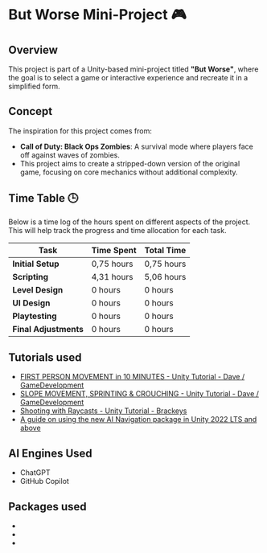 # But Worse Mini-Project 🎮

## Overview
This project is part of a Unity-based mini-project titled **"But Worse"**, where the goal is to select a game or interactive experience and recreate it in a simplified form.

## Concept
The inspiration for this project comes from:
- **Call of Duty: Black Ops Zombies**: A survival mode where players face off against waves of zombies.
- This project aims to create a stripped-down version of the original game, focusing on core mechanics without additional complexity.

## Time Table 🕒
Below is a time log of the hours spent on different aspects of the project. This will help track the progress and time allocation for each task.

| **Task**                | **Time Spent**  | **Total Time**  |
|-------------------------|-----------------|-----------------|
| **Initial Setup**       | 0,75 hours      | 0,75 hours      |
| **Scripting**           | 4,31 hours      | 5,06 hours      |
| **Level Design**        | 0 hours         | 0 hours         |
| **UI Design**           | 0 hours         | 0 hours         |
| **Playtesting**         | 0 hours         | 0 hours         |
| **Final Adjustments**   | 0 hours         | 0 hours         |

## Tutorials used
- [FIRST PERSON MOVEMENT in 10 MINUTES - Unity Tutorial - Dave / GameDevelopment](https://www.youtube.com/watch?v=f473C43s8nE)
- [SLOPE MOVEMENT, SPRINTING & CROUCHING - Unity Tutorial - Dave / GameDevelopment](https://www.youtube.com/watch?v=xCxSjgYTw9c)
- [Shooting with Raycasts - Unity Tutorial - Brackeys](https://www.youtube.com/watch?v=THnivyG0Mvo)
- [A guide on using the new AI Navigation package in Unity 2022 LTS and above](https://discussions.unity.com/t/a-guide-on-using-the-new-ai-navigation-package-in-unity-2022-lts-and-above/371872)

## AI Engines Used
- ChatGPT
- GitHub Copilot

## Packages used
-
-
-